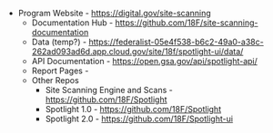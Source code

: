 

* Program Website - https://digital.gov/site-scanning 
  * Documentation Hub - https://github.com/18F/site-scanning-documentation
  * Data (temp?) - https://federalist-05e4f538-b6c2-49a0-a38c-262ad093ad6d.app.cloud.gov/site/18f/spotlight-ui/data/
  * API Documentation - https://open.gsa.gov/api/spotlight-api/
  * Report Pages - 
  * Other Repos 
    * Site Scanning Engine and Scans - https://github.com/18F/Spotlight
    * Spotlight 1.0 - https://github.com/18F/Spotlight
    * Spotlight 2.0 - https://github.com/18F/Spotlight-ui
